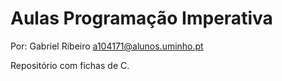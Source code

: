 # Aulas Programação Imperativa
Por: Gabriel Ribeiro a104171@alunos.uminho.pt

Repositório com fichas de C.